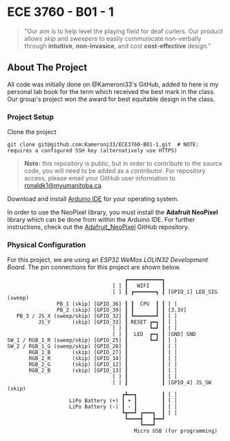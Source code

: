 # ECE 3760 - B01 - 1

> "Our aim is to help level the playing field for deaf curlers. Our product allows _skip_ and _sweepers_ to easily communicate non-verbally through **intuitive**, **non-invasice**, and cost **cost-effective** design."

## About The Project

All code was initially done on @Kameroni33's GitHub, added to here is my personal lab book for the term which received the best mark in the class.
Our group's project won the award for best equitable design in the class.

### Project Setup

Clone the project
```shell
git clone git@github.com:Kameroni33/ECE3760-B01-1.git  # NOTE: requires a configured SSH key (alternatively use HTTPS)
```

> **Note:** this repository is public, but in order to contribute to the source code, you will need to be added as a _contributor_. For repository access, please email your GitHub user information to [ronaldk1@myumanitoba.ca]().

Download and install [Arduino IDE](https://www.arduino.cc/en/software) for your operating system.

In order to use the NeoPixel library, you must install the **Adafruit NeoPixel** library which can be done from within the Arduino IDE. For further instructions, check out the [Adafruit_NeoPixel](https://github.com/adafruit/Adafruit_NeoPixel) GitHub repository.

### Physical Configuration

For this project, we are using an _ESP32 WeMos LOLIN32 Development Board_. The pin connections for this project are shown below.
```
                                      ┏━━━━━━━━━━━┓
                                  [ ] ┃   WIFI    ┃
                                  [ ] ┃ ┏━━━━━━━┓ ┃ [GPIO_1] LED_SIG (sweep)
                PB_1 (skip) [GPIO_36] ┃ ┃  CPU  ┃ ┃ [ ]
                PB_2 (skip) [GPIO_39] ┃ ┃       ┃ ┃ [3.3V]
   PB_3 / JS_X (sweep/skip) [GPIO_32] ┃ ┗━━━━━━━┛ ┃ [ ]
          JS_Y       (skip) [GPIO_33] ┃ RESET ┏━┓ ┃ [ ]
                                  [ ] ┃       ┗━┛ ┃ [ ]
                                  [ ] ┃  LED  ┏━┓ ┃ [GND] GND
SW_1 / RGB_1_R (sweep/skip) [GPIO_25] ┃       ┗━┛ ┃ [ ]
SW_2 / RGB_1_G (sweep/skip) [GPIO_26] ┃           ┃ [ ]
       RGB_1_B       (skip) [GPIO_27] ┃           ┃ [ ]
       RGB_2_R       (skip) [GPIO_14] ┃           ┃ [ ]
       RGB_2_G       (skip) [GPIO_12] ┃           ┃ [ ]
       RGB_2_B       (skip) [GPIO_13] ┃           ┃ [ ]
                                  [ ] ┃           ┃ [ ]
                                  [ ] ┃           ┃ [GPIO_4] JS_SW (skip)
                                     ┏┻━━┓        ┃ [ ]
                    LiPo Battery (+) ┃ + ┃        ┃ [ ]
                    LiPo Battery (-) ┃ - ┃        ┃ [ ]
                                     ┗┳━━┛ ┏━━━┓  ┃ [ ]
                                      ┗━━━━┫   ┣━━┛
                                           ┗━━━┛
                                         Micro USB (for programming)
```
